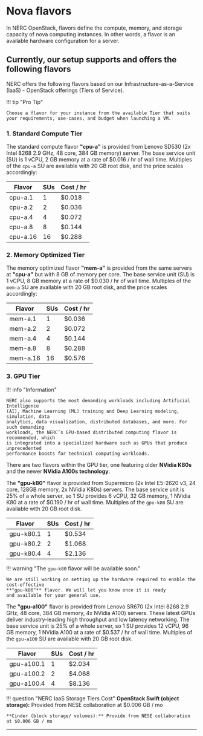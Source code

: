 # Nova flavors

In NERC OpenStack, flavors define the compute, memory, and storage capacity of
nova computing instances. In other words, a flavor is an available hardware
configuration for a server.

## Currently, our setup supports and offers the following flavors

NERC offers the following flavors based on our Infrastructure-as-a-Service
(IaaS) - OpenStack offerings (Tiers of Service).

!!! tip "Pro Tip"

    Choose a flavor for your instance from the available Tier that suits your requirements, use-cases, and budget when launching a VM.

### 1. Standard Compute Tier

The standard compute flavor **"cpu-a"** is provided from Lenovo SD530 (2x Intel 8268
2.9 GHz, 48 core, 384 GB memory) server. The base service unit (SU) is 1 vCPU, 2
GB memory at a rate of $0.016 / hr of wall time. Multiples of the `cpu-a` SU are
available with 20 GB root disk, and the price scales accordingly:

| Flavor        | SUs    | Cost / hr    |
|---------------|--------|--------------|
| cpu-a.1       | 1      | $0.018       |
| cpu-a.2       | 2      | $0.036       |
| cpu-a.4       | 4      | $0.072       |
| cpu-a.8       | 8      | $0.144       |
| cpu-a.16      | 16     | $0.288       |

### 2. Memory Optimized Tier

The memory optimized flavor **"mem-a"** is provided from the same servers at **"cpu-a"**
but with 8 GB of memory per core. The base service unit (SU) is 1 vCPU, 8 GB
memory at a rate of $0.030 / hr of wall time. Multiples of the `mem-a` SU are
available with 20 GB root disk, and the price scales accordingly:

| Flavor        | SUs    | Cost / hr    |
|---------------|--------|--------------|
| mem-a.1       | 1      | $0.036       |
| mem-a.2       | 2      | $0.072       |
| mem-a.4       | 4      | $0.144       |
| mem-a.8       | 8      | $0.288       |
| mem-a.16      | 16     | $0.576       |

### 3. GPU Tier

!!! info "Information"

    NERC also supports the most demanding workloads including Artificial Intelligence
    (AI), Machine Learning (ML) training and Deep Learning modeling, simulation, data
    analytics, data visualization, distributed databases, and more. For such demanding
    workloads, the NERC’s GPU-based distributed computing flavor is recommended, which
    is integrated into a specialized hardware such as GPUs that produce unprecedented
    performance boosts for technical computing workloads.

There are two flavors within the GPU tier, one featuring older **NVidia K80s**
and the newer **NVidia A100s technology**.

The **"gpu-k80"** flavor is provided from Supermicro (2x Intel E5-2620 v3, 24 core,
128GB memory, 2x NVidia K80s) servers. The base service unit is 25% of a whole
server, so 1 SU provides 6 vCPU, 32 GB memory, 1 NVidia K80 at a rate of
$0.190 /  hr of wall time. Multiples of the `gpu-k80` SU are available with
20 GB root disk.

| Flavor        | SUs    | Cost / hr    |
|---------------|--------|--------------|
| gpu-k80.1     | 1      | $0.534       |
| gpu-k80.2     | 2      | $1.068       |
| gpu-k80.4     | 4      | $2.136       |

!!! warning "The `gpu-k80` flavor will be available soon."

    We are still working on setting up the hardware required to enable the cost-effective
    **"gpu-k80"** flavor. We will let you know once it is ready
    and available for your general use.

The **"gpu-a100"** flavor is provided from Lenovo SR670 (2x Intel 8268 2.9 GHz, 48
core, 384 GB memory, 4x NVidia A100) servers. These latest GPUs deliver
industry-leading high throughput and low latency networking. The base service unit
is 25% of a whole server, so 1 SU provides 12 vCPU, 96 GB memory, 1 NVidia A100
at a rate of $0.537 / hr of wall time. Multiples of the `gpu-a100` SU are available
with 20 GB root disk.

| Flavor        | SUs    | Cost / hr    |
|---------------|--------|--------------|
| gpu-a100.1    | 1      | $2.034       |
| gpu-a100.2    | 2      | $4.068       |
| gpu-a100.4    | 4      | $8.136       |

!!! question "NERC IaaS Storage Tiers Cost"
    **OpenStack Swift (object storage):** Provided from NESE collaboration at $0.006 GB / mo

    **Cinder (block storage/ volumes):** Provide from NESE collaboration at $0.006 GB / mo

---
